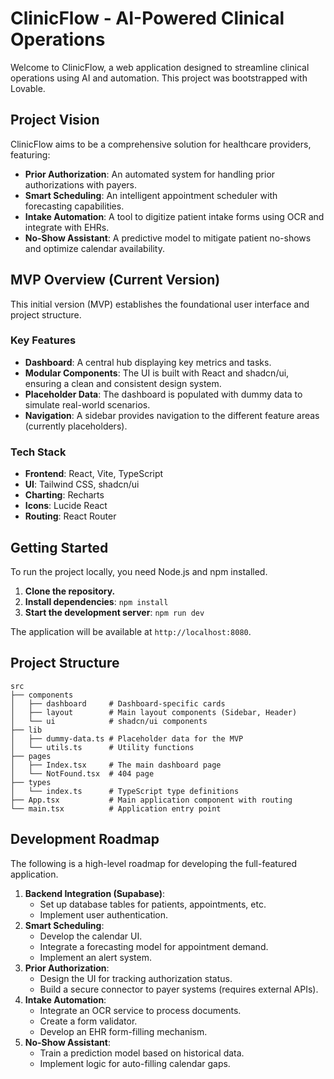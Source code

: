 
# ClinicFlow - AI-Powered Clinical Operations

Welcome to ClinicFlow, a web application designed to streamline clinical operations using AI and automation. This project was bootstrapped with Lovable.

## Project Vision

ClinicFlow aims to be a comprehensive solution for healthcare providers, featuring:
- **Prior Authorization**: An automated system for handling prior authorizations with payers.
- **Smart Scheduling**: An intelligent appointment scheduler with forecasting capabilities.
- **Intake Automation**: A tool to digitize patient intake forms using OCR and integrate with EHRs.
- **No-Show Assistant**: A predictive model to mitigate patient no-shows and optimize calendar availability.

## MVP Overview (Current Version)

This initial version (MVP) establishes the foundational user interface and project structure.

### Key Features
- **Dashboard**: A central hub displaying key metrics and tasks.
- **Modular Components**: The UI is built with React and shadcn/ui, ensuring a clean and consistent design system.
- **Placeholder Data**: The dashboard is populated with dummy data to simulate real-world scenarios.
- **Navigation**: A sidebar provides navigation to the different feature areas (currently placeholders).

### Tech Stack
- **Frontend**: React, Vite, TypeScript
- **UI**: Tailwind CSS, shadcn/ui
- **Charting**: Recharts
- **Icons**: Lucide React
- **Routing**: React Router

## Getting Started

To run the project locally, you need Node.js and npm installed.

1.  **Clone the repository.**
2.  **Install dependencies**: `npm install`
3.  **Start the development server**: `npm run dev`

The application will be available at `http://localhost:8080`.

## Project Structure

```
src
├── components
│   ├── dashboard     # Dashboard-specific cards
│   ├── layout        # Main layout components (Sidebar, Header)
│   └── ui            # shadcn/ui components
├── lib
│   ├── dummy-data.ts # Placeholder data for the MVP
│   └── utils.ts      # Utility functions
├── pages
│   ├── Index.tsx     # The main dashboard page
│   └── NotFound.tsx  # 404 page
├── types
│   └── index.ts      # TypeScript type definitions
├── App.tsx           # Main application component with routing
└── main.tsx          # Application entry point
```

## Development Roadmap

The following is a high-level roadmap for developing the full-featured application.

1.  **Backend Integration (Supabase)**:
    - Set up database tables for patients, appointments, etc.
    - Implement user authentication.
2.  **Smart Scheduling**:
    - Develop the calendar UI.
    - Integrate a forecasting model for appointment demand.
    - Implement an alert system.
3.  **Prior Authorization**:
    - Design the UI for tracking authorization status.
    - Build a secure connector to payer systems (requires external APIs).
4.  **Intake Automation**:
    - Integrate an OCR service to process documents.
    - Create a form validator.
    - Develop an EHR form-filling mechanism.
5.  **No-Show Assistant**:
    - Train a prediction model based on historical data.
    - Implement logic for auto-filling calendar gaps.

